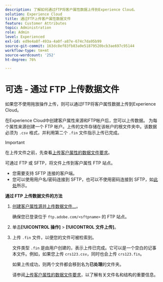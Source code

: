 ```yaml
---
description: 了解如何通过FTP将客户属性数据上传到Experience Cloud。
solution: Experience Cloud
title: 通过FTP上传客户属性数据文件
feature: Customer Attributes
topic: Administration
role: Admin
level: Experienced
exl-id: ed9e4a8f-493a-4a0f-a87e-674c7da95b99
source-git-commit: 163dc8ef83fb83a0e51879520bcb3ae697c95144
workflow-type: tm+mt
source-wordcount: '252'
ht-degree: 76%

---
```


# 可选 - 通过 FTP 上传数据文件

如果您不使用拖放操作上传，则可以通过FTP将客户属性数据上传到Experience Cloud。

在Experience Cloud中创建客户属性来源和FTP帐户后，您可以上传数据。 为每个属性来源创建一个 FTP 帐户。上传的文件存储在该帐户的根文件夹中。该数据必须为 `.csv` 格式，并利用第二个 `.fin` 文件指示上传已完成。

>[!IMPORTANT]
>
>在上传文件之前，先查看[上传客户属性的数据文件要求](crs-data-file.md)。

可通过 FTP 或 SFTP，将文件上传到客户属性 FTP 站点。

* 您需要支持 SFTP 连接的客户端。
* 您可以使用用户名/密码连接到 SFTP，也可以不使用密码连接到 SFTP，如[此处](https://experienceleague.adobe.com/docs/analytics/export/ftp-and-sftp/secure-file-transfer-protocol/ftp-sftp-cert-auth.html)所示。

**通过 FTP 上传数据文件的方法**

1. [创建客户属性源并上传数据文件...](t-crs-usecase.md)。

   确保您已登录位于 `ftp.adobe.com/<sftpname>` 的 FTP 站点。

1. 单击&#x200B;**[!UICONTROL 操作]** > **[!UICONTROL 文件上传]**。

1. 上传 `.fin` 文件，以便您的文件可被检索到。

   文件类型 `.fin` 是由用户创建的，表示上传已完成。它可以是一个空白的记事本文件。例如，如果您上传 `crs123.csv`，同时也会上传 `crs123.fin`。

   如果上传成功，则两个文件都会移到名为&#x200B;**已处理**&#x200B;的文件夹。

   请参阅[上传客户属性的数据文件要求](crs-data-file.md)，以了解有关文件名和结构的重要信息。
